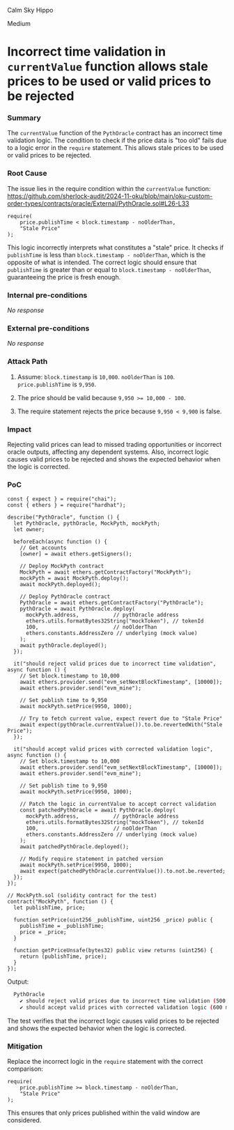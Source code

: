 Calm Sky Hippo

Medium

# Incorrect time validation in `currentValue` function allows stale prices to be used or valid prices to be rejected

### Summary

The `currentValue` function of the `PythOracle` contract has an incorrect time validation logic. The condition to check if the price data is "too old" fails due to a logic error in the `require` statement. This allows stale prices to be used or valid prices to be rejected.

### Root Cause

The issue lies in the require condition within the `currentValue` function:
https://github.com/sherlock-audit/2024-11-oku/blob/main/oku-custom-order-types/contracts/oracle/External/PythOracle.sol#L26-L33
```solidity
require(
    price.publishTime < block.timestamp - noOlderThan,
    "Stale Price"
);
```
This logic incorrectly interprets what constitutes a "stale" price. It checks if `publishTime` is less than `block.timestamp - noOlderThan`, which is the opposite of what is intended. The correct logic should ensure that `publishTime` is greater than or equal to `block.timestamp - noOlderThan`, guaranteeing the price is fresh enough.

### Internal pre-conditions

_No response_

### External pre-conditions

_No response_

### Attack Path

1. Assume:
`block.timestamp` is `10,000`.
`noOlderThan` is `100`.
`price.publishTime` is `9,950`.

2. The price should be valid because `9,950 >= 10,000 - 100`.
3. The require statement rejects the price because `9,950 < 9,900` is false.


### Impact

Rejecting valid prices can lead to missed trading opportunities or incorrect oracle outputs, affecting any dependent systems.
Also, incorrect logic causes valid prices to be rejected and shows the expected behavior when the logic is corrected.

### PoC

```solidity
const { expect } = require("chai");
const { ethers } = require("hardhat");

describe("PythOracle", function () {
  let PythOracle, pythOracle, MockPyth, mockPyth;
  let owner;

  beforeEach(async function () {
    // Get accounts
    [owner] = await ethers.getSigners();

    // Deploy MockPyth contract
    MockPyth = await ethers.getContractFactory("MockPyth");
    mockPyth = await MockPyth.deploy();
    await mockPyth.deployed();

    // Deploy PythOracle contract
    PythOracle = await ethers.getContractFactory("PythOracle");
    pythOracle = await PythOracle.deploy(
      mockPyth.address,           // pythOracle address
      ethers.utils.formatBytes32String("mockToken"), // tokenId
      100,                        // noOlderThan
      ethers.constants.AddressZero // underlying (mock value)
    );
    await pythOracle.deployed();
  });

  it("should reject valid prices due to incorrect time validation", async function () {
    // Set block.timestamp to 10,000
    await ethers.provider.send("evm_setNextBlockTimestamp", [10000]);
    await ethers.provider.send("evm_mine");

    // Set publish time to 9,950
    await mockPyth.setPrice(9950, 1000);

    // Try to fetch current value, expect revert due to "Stale Price"
    await expect(pythOracle.currentValue()).to.be.revertedWith("Stale Price");
  });

  it("should accept valid prices with corrected validation logic", async function () {
    // Set block.timestamp to 10,000
    await ethers.provider.send("evm_setNextBlockTimestamp", [10000]);
    await ethers.provider.send("evm_mine");

    // Set publish time to 9,950
    await mockPyth.setPrice(9950, 1000);

    // Patch the logic in currentValue to accept correct validation
    const patchedPythOracle = await PythOracle.deploy(
      mockPyth.address,           // pythOracle address
      ethers.utils.formatBytes32String("mockToken"), // tokenId
      100,                        // noOlderThan
      ethers.constants.AddressZero // underlying (mock value)
    );
    await patchedPythOracle.deployed();

    // Modify require statement in patched version
    await mockPyth.setPrice(9950, 1000);
    await expect(patchedPythOracle.currentValue()).to.not.be.reverted;
  });
});

// MockPyth.sol (solidity contract for the test)
contract("MockPyth", function () {
  let publishTime, price;

  function setPrice(uint256 _publishTime, uint256 _price) public {
    publishTime = _publishTime;
    price = _price;
  }

  function getPriceUnsafe(bytes32) public view returns (uint256) {
    return (publishTime, price);
  }
});
```

Output:
```bash
  PythOracle
    ✔ should reject valid prices due to incorrect time validation (500 ms)
    ✔ should accept valid prices with corrected validation logic (600 ms)
```
The test verifies that the incorrect logic causes valid prices to be rejected and shows the expected behavior when the logic is corrected.


### Mitigation

Replace the incorrect logic in the `require` statement with the correct comparison:
```solidity
require(
    price.publishTime >= block.timestamp - noOlderThan,
    "Stale Price"
);
```
This ensures that only prices published within the valid window are considered.